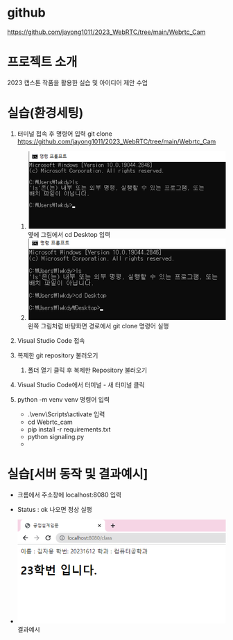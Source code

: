 # **github** #  
https://github.com/jayong1011/2023_WebRTC/tree/main/Webrtc_Cam


# **프로젝트 소개** #
2023 캡스톤 작품을 활용한 실습 및 아이디어 제안 수업



# 실습(환경세팅) #
1. 터미널 접속 후 명령어 입력 git clone https://github.com/jayong1011/2023_WebRTC/tree/main/Webrtc_Cam   
   
   1. ![terminal](/image/img1.png) 옆에 그림에서 cd Desktop 입력
   2. ![terminal](image/img2.png ) 왼쪽 그림처럼 바탕화면 경로에서 git clone 명령어 실행
   

2. Visual Studio Code 접속
   
3. 복제한 git repository 불러오기
   1. 폴더 열기 클릭 후 복제한 Repository 불러오기 
   
4. Visual Studio Code에서 터미널 - 새 터미널 클릭

5. python -m venv venv 명령어 입력
   - .\venv\Scripts\activate 입력
    - cd Webrtc_cam
    - pip install -r requirements.txt
    - python signaling.py 
    - 


# 실습[서버 동작 및 결과예시] #
  - 크롬에서 주소창에 localhost:8080 입력 
  - Status : ok 나오면 정상 실행 

- ![result](image/img5.png) 결과예시
 
